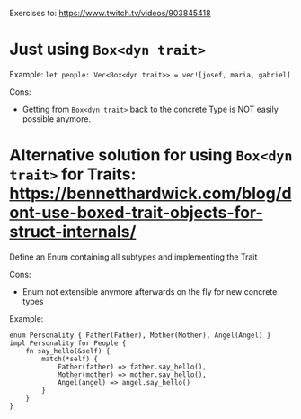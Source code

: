 Exercises to:
https://www.twitch.tv/videos/903845418

# Just using ```Box<dyn trait>```
Example: ```let people: Vec<Box<dyn trait>> = vec![josef, maria, gabriel]```

Cons:
- Getting from ```Box<dyn trait>``` back to the concrete Type is NOT easily possible anymore.

# Alternative solution for using ```Box<dyn trait>``` for Traits: https://bennetthardwick.com/blog/dont-use-boxed-trait-objects-for-struct-internals/
Define an Enum containing all subtypes and implementing the Trait

Cons:
- Enum not extensible anymore afterwards on the fly for new concrete types

Example: 
```
enum Personality { Father(Father), Mother(Mother), Angel(Angel) }
impl Personality for People {
    fn say_hello(&self) {
        match(*self) {
            Father(father) => father.say_hello(),
            Mother(mother) => mother.say_hello(),
            Angel(angel) => angel.say_hello()
        }
    }
}
```




